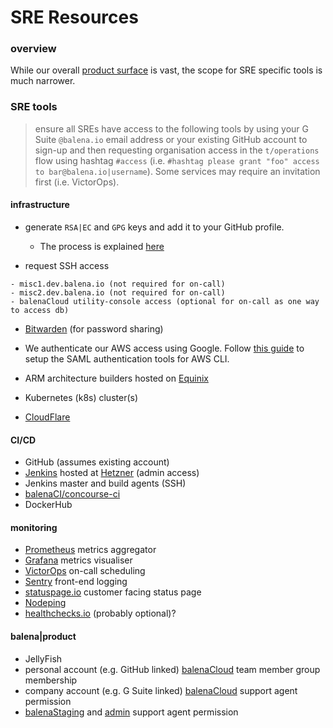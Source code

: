 # SRE Resources

### overview

While our overall [product surface](https://docs.google.com/drawings/d/1SBDms6dAYtJvKwbgehbc16GK_tZQ9Kq1ITT5VOh_uIc/view) is vast, the scope for SRE specific tools is much narrower.

### SRE tools

> ensure all SREs have access to the following tools by using your G Suite `@balena.io` email address or your existing GitHub account to sign-up and then requesting organisation access in the `t/operations` flow using hashtag `#access` (i.e. `#hashtag please grant "foo" access to bar@balena.io|username`). Some services may require an invitation first (i.e. VictorOps).

#### infrastructure

- generate `RSA|EC` and `GPG` keys and add it to your GitHub profile.

  - The process is explained [here](https://docs.github.com/en/authentication/connecting-to-github-with-ssh/adding-a-new-ssh-key-to-your-github-account)

- request SSH access

```
- misc1.dev.balena.io (not required for on-call)
- misc2.dev.balena.io (not required for on-call)
- balenaCloud utility-console access (optional for on-call as one way to access db)
```

- [Bitwarden](https://bitwarden.com/) (for password sharing)

- We authenticate our AWS access using Google. Follow [this guide](https://docs.google.com/document/d/1OLgOcMDCJcdISe_bv0tvF87HeaLrFmoP7CfGSxYEK8Q/edit#bookmark=id.naso1geqapb7) to setup the SAML authentication tools for AWS CLI.

- ARM architecture builders hosted on [Equinix](https://www.equinix.com/)
- Kubernetes (k8s) cluster(s)
- [CloudFlare](https://dash.cloudflare.com/)

#### CI/CD

- GitHub (assumes existing account)
- [Jenkins](https://jenkins.product-os.io/) hosted at [Hetzner](https://www.hetzner.com/) (admin access)
- Jenkins master and build agents (SSH)
- [balenaCI/concourse-ci](https://ci.balena-dev.com/)
- DockerHub

#### monitoring

- [Prometheus](https://monitor.balena-cloud.com/prometheus/graph) metrics aggregator
- [Grafana](https://monitor.balena-cloud.com/oauth2/sign_in) metrics visualiser
- [VictorOps](https://portal.victorops.com/client/resin-io-) on-call scheduling
- [Sentry](https://sentry.io/organizations/balena/issues/) front-end logging
- [statuspage.io](https://manage.statuspage.io/pages/5b4dcn321xtp) customer facing status page
- [Nodeping](https://nodeping.com/)
- [healthchecks.io](https://healthchecks.io/accounts/login/) (probably optional)?

#### balena|product

- JellyFish
- personal account (e.g. GitHub linked) [balenaCloud](https://dashboard.balena-cloud.com/apps) team member group membership
- company account (e.g. G Suite linked) [balenaCloud](https://dashboard.balena-cloud.com/apps) support agent permission
- [balenaStaging](https://dashboard.balena-staging.com/apps) and [admin](https://admin.balena-staging.com/) support agent permission
